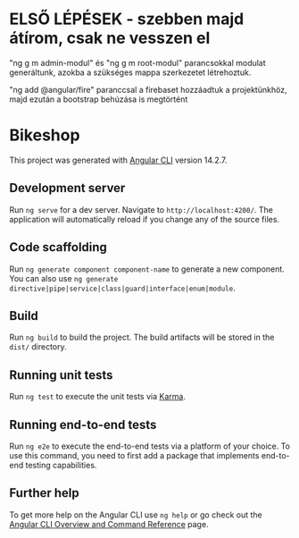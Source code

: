 # ELSŐ LÉPÉSEK - szebben majd átírom, csak ne vesszen el

"ng g m admin-modul" és "ng g m root-modul" parancsokkal modulat generáltunk, azokba a szükséges mappa szerkezetet létrehoztuk.

"ng add @angular/fire" paranccsal a firebaset hozzáadtuk a projektünkhöz, majd ezután a bootstrap behúzása is megtörtént

# Bikeshop

This project was generated with [Angular CLI](https://github.com/angular/angular-cli) version 14.2.7.

## Development server

Run `ng serve` for a dev server. Navigate to `http://localhost:4200/`. The application will automatically reload if you change any of the source files.

## Code scaffolding

Run `ng generate component component-name` to generate a new component. You can also use `ng generate directive|pipe|service|class|guard|interface|enum|module`.

## Build

Run `ng build` to build the project. The build artifacts will be stored in the `dist/` directory.

## Running unit tests

Run `ng test` to execute the unit tests via [Karma](https://karma-runner.github.io).

## Running end-to-end tests

Run `ng e2e` to execute the end-to-end tests via a platform of your choice. To use this command, you need to first add a package that implements end-to-end testing capabilities.

## Further help

To get more help on the Angular CLI use `ng help` or go check out the [Angular CLI Overview and Command Reference](https://angular.io/cli) page.
